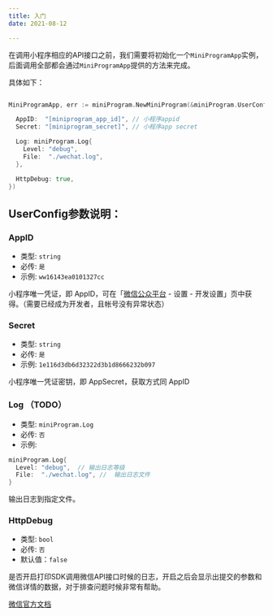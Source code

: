 ```yaml
---
title: 入门
date: 2021-08-12

---
```


在调用小程序相应的API接口之前，我们需要将初始化一个`MiniProgramApp`实例，后面调用全部都会通过`MiniProgramApp`提供的方法来完成。

具体如下：

``` go

MiniProgramApp, err := miniProgram.NewMiniProgram(&miniProgram.UserConfig{

  AppID:  "[miniprogram_app_id]", // 小程序appid
  Secret: "[miniprogram_secret]", // 小程序app secret

  Log: miniProgram.Log{
    Level: "debug",
    File:  "./wechat.log",
  },

  HttpDebug: true,
})

```

## UserConfig参数说明：

### AppID

- 类型: `string`
- 必传: `是`
- 示例: `ww16143ea0101327cc` 

小程序唯一凭证，即 AppID，可在「[微信公众平台](https://mp.weixin.qq.com/) - 设置 - 开发设置」页中获得。（需要已经成为开发者，且帐号没有异常状态）



### Secret

- 类型: `string`
- 必传: `是`
- 示例: `1e116d3db6d32322d3b1d8666232b097` 

小程序唯一凭证密钥，即 AppSecret，获取方式同 AppID 

### Log （TODO）

- 类型: `miniProgram.Log`
- 必传: `否`
- 示例: 

``` go
miniProgram.Log{
  Level: "debug",  // 输出日志等级
  File:  "./wechat.log", //  输出日志文件
}
```

输出日志到指定文件。

### HttpDebug

- 类型: `bool`
- 必传: `否`
- 默认值：`false`

是否开启打印SDK调用微信API接口时候的日志，开启之后会显示出提交的参数和微信详情的数据，对于排查问题时候非常有帮助。

[微信官方文档](https://developers.weixin.qq.com/miniprogram/dev/api-backend/open-api/access-token/auth.getAccessToken.html)